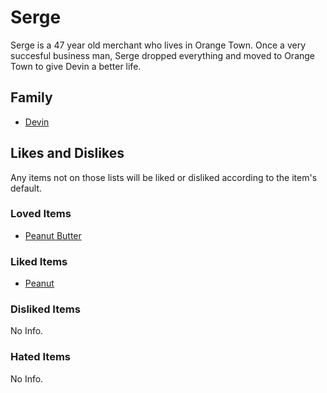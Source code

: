 # Serge

Serge is a 47 year old merchant who lives in Orange Town. Once a very succesful business man, Serge dropped everything and moved to Orange Town to give Devin a better life.

## Family

- [Devin](Devin.md)

## Likes and Dislikes

Any items not on those lists will be liked or disliked according to the item's default.

### Loved Items

- [Peanut Butter](../items/peanut-butter.md)

### Liked Items

- [Peanut](../items/peanut.md)

### Disliked Items

No Info.

### Hated Items

No Info.